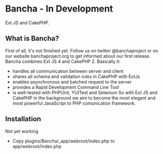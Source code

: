 Bancha - In Development
======
Ext JS and CakePHP.

What is Bancha?
---------------
First of all, it's not finished yet. Follow us on twitter @banchaproject or on our website banchaproject.org to get informed about our first release.
Bancha combines Ext JS 4 and CakePHP 2. Basically it: 
* handles all communication between server and client
* shares all schema and validation rules in CakePHP with ExtJs
* enables asynchronous and batched request to the server
* provides a Rapid Development Command Line Tool
* is well-tested with PHPUnit, YUITest and Selenium
So with Ext JS and CakePHP in the background we aim to become the most elegant and most powerful JavaScript to PHP comunication framework.

Installation
------------
Not yet working

 * Copy plugins/Bancha/_app/webroot/index.php to app/webroot/index.php

